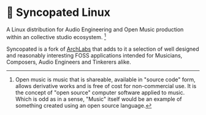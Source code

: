 # :musical_score:	Syncopated Linux

A Linux distribution for Audio Engineering and Open Music production within an collective studio ecosystem. [^1]

Syncopated is a fork of [ArchLabs](https://archlabslinux.com) that adds to it a selection of well designed and reasonably interesting FOSS applications intended for Musicians, Composers, Audio Engineers and Tinkerers alike.



[^1]: Open music is music that is shareable, available in "source code" form, allows derivative works and is free of cost for non-commercial use. It is the concept of "open source" computer software applied to music. Which is odd as in a sense, "Music" itself would be an example of something created using an open source language.
